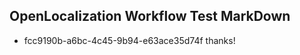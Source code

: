 ## OpenLocalization Workflow Test MarkDown
* fcc9190b-a6bc-4c45-9b94-e63ace35d74f thanks!

<!--HONumber=Aug16_HO4-->


